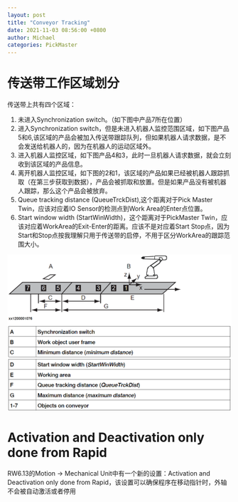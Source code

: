 ```yaml
---
layout: post
title: "Conveyor Tracking"
date: 2021-11-03 08:56:00 +0800
author: Michael
categories: PickMaster
---
```


# 传送带工作区域划分
传送带上共有四个区域：

1. 未进入Synchronization switch。（如下图中产品7所在位置）
2. 进入Synchronization switch，但是未进入机器人监控范围区域，如下图产品5和6,该区域的产品会被加入传送带跟踪队列，但如果机器人请求数据，是不会发送给机器人的，因为在机器人的运动区域外。
3. 进入机器人监控区域，如下图产品4和3，此时一旦机器人请求数据，就会立刻收到该区域的产品信息。
4. 离开机器人监控区域，如下图的2和1，该区域的产品如果已经被机器人跟踪抓取（在第三步获取到数据），产品会被抓取和放置。但是如果产品没有被机器人跟踪，那么这个产品会被放弃。
5. Queue tracking distance (QueueTrckDist),这个距离对于Pick Master Twin，应该对应着IO Sensor的检测点到Work Area的Enter点位置。
6. Start window width (StartWinWidth)，这个距离对于PickMaster Twin，应该对应着WorkArea的Exit-Enter的距离。应该不是对应着Start Stop点，因为Start和Stop点按我理解只用于传送带的启停，不用于区分WorkArea的跟踪范围大小。
 
![日志文件夹](/assets/pickmaster/startwindow.png) 

# Activation and Deactivation only done from Rapid
RW6.13的Motion -> Mechanical Unit中有一个新的设置：Activation and Deactivation only done from Rapid，该设置可以确保程序在移动指针时，外轴不会被自动激活或者停用